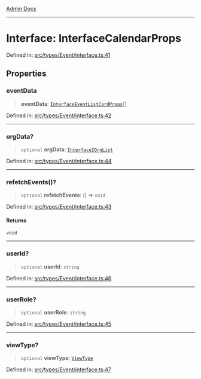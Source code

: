 [Admin Docs](/)

***

# Interface: InterfaceCalendarProps

Defined in: [src/types/Event/interface.ts:41](https://github.com/PalisadoesFoundation/talawa-admin/blob/main/src/types/Event/interface.ts#L41)

## Properties

### eventData

> **eventData**: [`InterfaceEventListCardProps`](InterfaceEventListCardProps.md)[]

Defined in: [src/types/Event/interface.ts:42](https://github.com/PalisadoesFoundation/talawa-admin/blob/main/src/types/Event/interface.ts#L42)

***

### orgData?

> `optional` **orgData**: [`InterfaceIOrgList`](InterfaceIOrgList.md)

Defined in: [src/types/Event/interface.ts:44](https://github.com/PalisadoesFoundation/talawa-admin/blob/main/src/types/Event/interface.ts#L44)

***

### refetchEvents()?

> `optional` **refetchEvents**: () => `void`

Defined in: [src/types/Event/interface.ts:43](https://github.com/PalisadoesFoundation/talawa-admin/blob/main/src/types/Event/interface.ts#L43)

#### Returns

`void`

***

### userId?

> `optional` **userId**: `string`

Defined in: [src/types/Event/interface.ts:46](https://github.com/PalisadoesFoundation/talawa-admin/blob/main/src/types/Event/interface.ts#L46)

***

### userRole?

> `optional` **userRole**: `string`

Defined in: [src/types/Event/interface.ts:45](https://github.com/PalisadoesFoundation/talawa-admin/blob/main/src/types/Event/interface.ts#L45)

***

### viewType?

> `optional` **viewType**: [`ViewType`](../../../../screens/OrganizationEvents/OrganizationEvents/enumerations/ViewType.md)

Defined in: [src/types/Event/interface.ts:47](https://github.com/PalisadoesFoundation/talawa-admin/blob/main/src/types/Event/interface.ts#L47)
